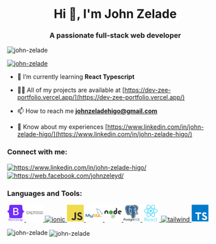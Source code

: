 <h1 align="center">Hi 👋, I'm John Zelade</h1>
<h3 align="center">A passionate full-stack web developer</h3>

<p align="left"> <img src="https://komarev.com/ghpvc/?username=john-zelade&label=Profile%20views&color=0e75b6&style=flat" alt="john-zelade" /> </p>

<p align="left"> <a href="https://github.com/ryo-ma/github-profile-trophy"><img src="https://github-profile-trophy.vercel.app/?username=john-zelade" alt="john-zelade" /></a> </p>

- 🌱 I’m currently learning **React Typescript**

- 👨‍💻 All of my projects are available at [https://dev-zee-portfolio.vercel.app/](https://dev-zee-portfolio.vercel.app/)

- 📫 How to reach me **johnzeladehigo@gmail.com**

- 📄 Know about my experiences [https://www.linkedin.com/in/john-zelade-higo/](https://www.linkedin.com/in/john-zelade-higo/)

<h3 align="left">Connect with me:</h3>
<p align="left">
<a href="https://linkedin.com/in/https://www.linkedin.com/in/john-zelade-higo/" target="blank"><img align="center" src="https://raw.githubusercontent.com/rahuldkjain/github-profile-readme-generator/master/src/images/icons/Social/linked-in-alt.svg" alt="https://www.linkedin.com/in/john-zelade-higo/" height="30" width="40" /></a>
<a href="https://fb.com/https://web.facebook.com/johnzeleyd/" target="blank"><img align="center" src="https://raw.githubusercontent.com/rahuldkjain/github-profile-readme-generator/master/src/images/icons/Social/facebook.svg" alt="https://web.facebook.com/johnzeleyd/" height="30" width="40" /></a>
</p>

<h3 align="left">Languages and Tools:</h3>
<p align="left"> <a href="https://getbootstrap.com" target="_blank" rel="noreferrer"> <img src="https://raw.githubusercontent.com/devicons/devicon/master/icons/bootstrap/bootstrap-plain-wordmark.svg" alt="bootstrap" width="40" height="40"/> </a> <a href="https://expressjs.com" target="_blank" rel="noreferrer"> <img src="https://raw.githubusercontent.com/devicons/devicon/master/icons/express/express-original-wordmark.svg" alt="express" width="40" height="40"/> </a> <a href="https://ionicframework.com" target="_blank" rel="noreferrer"> <img src="https://upload.wikimedia.org/wikipedia/commons/d/d1/Ionic_Logo.svg" alt="ionic" width="40" height="40"/> </a> <a href="https://developer.mozilla.org/en-US/docs/Web/JavaScript" target="_blank" rel="noreferrer"> <img src="https://raw.githubusercontent.com/devicons/devicon/master/icons/javascript/javascript-original.svg" alt="javascript" width="40" height="40"/> </a> <a href="https://www.mysql.com/" target="_blank" rel="noreferrer"> <img src="https://raw.githubusercontent.com/devicons/devicon/master/icons/mysql/mysql-original-wordmark.svg" alt="mysql" width="40" height="40"/> </a> <a href="https://nodejs.org" target="_blank" rel="noreferrer"> <img src="https://raw.githubusercontent.com/devicons/devicon/master/icons/nodejs/nodejs-original-wordmark.svg" alt="nodejs" width="40" height="40"/> </a> <a href="https://www.postgresql.org" target="_blank" rel="noreferrer"> <img src="https://raw.githubusercontent.com/devicons/devicon/master/icons/postgresql/postgresql-original-wordmark.svg" alt="postgresql" width="40" height="40"/> </a> <a href="https://reactjs.org/" target="_blank" rel="noreferrer"> <img src="https://raw.githubusercontent.com/devicons/devicon/master/icons/react/react-original-wordmark.svg" alt="react" width="40" height="40"/> </a> <a href="https://tailwindcss.com/" target="_blank" rel="noreferrer"> <img src="https://www.vectorlogo.zone/logos/tailwindcss/tailwindcss-icon.svg" alt="tailwind" width="40" height="40"/> </a> <a href="https://www.typescriptlang.org/" target="_blank" rel="noreferrer"> <img src="https://raw.githubusercontent.com/devicons/devicon/master/icons/typescript/typescript-original.svg" alt="typescript" width="40" height="40"/> </a> </p>

<p><img align="left" src="https://github-readme-stats.vercel.app/api/top-langs?username=john-zelade&show_icons=true&locale=en&layout=compact" alt="john-zelade" /></p>

<p>&nbsp;<img align="center" src="https://github-readme-stats.vercel.app/api?username=john-zelade&show_icons=true&locale=en" alt="john-zelade" /></p>
